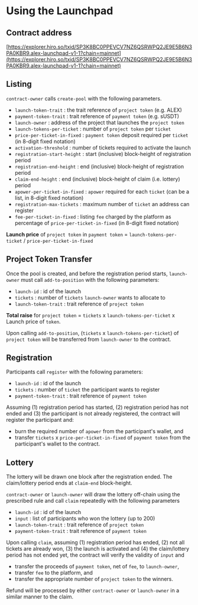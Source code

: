 # Using the Launchpad

## Contract address

[https://explorer.hiro.so/txid/SP3K8BC0PPEVCV7NZ6QSRWPQ2JE9E5B6N3PA0KBR9.alex-launchpad-v1-1?chain=mainnet](https://explorer.hiro.so/txid/SP3K8BC0PPEVCV7NZ6QSRWPQ2JE9E5B6N3PA0KBR9.alex-launchpad-v1-1?chain=mainnet)

## Listing

`contract-owner` calls `create-pool` with the following parameters.

* `launch-token-trait` : the trait reference of `project token` (e.g. ALEX)
* `payment-token-trait` : trait reference of `payment token` (e.g. sUSDT)
* `launch-owner` : address of the project that launches the `project token`
* `launch-tokens-per-ticket` : number of `project token` per `ticket`&#x20;
* `price-per-ticket-in-fixed` : `payment token` deposit required per `ticket` (in 8-digit fixed notation)
* `activation-threshold` : number of tickets required to activate the launch
* `registration-start-height` : start (inclusive) block-height of registration period
* `registration-end-height` : end (inclusive) block-height of registration period
* `claim-end-height` : end (inclusive) block-height of claim (i.e. lottery) period
* `apower-per-ticket-in-fixed` : `apower` required for each `ticket` (can be a list, in 8-digit fixed notation)
* `registration-max-tickets` : maximum number of `ticket` an address can register
* `fee-per-ticket-in-fixed` : listing `fee` charged by the platform as percentage of `price-per-ticket-in-fixed` (in 8-digit fixed notation)

**Launch price** of `project token` in `payment token` = `launch-tokens-per-ticket` / `price-per-ticket-in-fixed`

## Project Token Transfer

Once the pool is created, and before the registration period starts, `launch-owner` must call `add-to-position` with the following parameters:

* `launch-id` : id of the launch
* `tickets` : number of `tickets` `launch-owner` wants to allocate to
* `launch-token-trait` : trait reference of `project token`

**Total raise** for `project token` = `tickets` x `launch-tokens-per-ticket` x Launch price of `token`.

Upon calling `add-to-position`, (`tickets` x `launch-tokens-per-ticket`) of `project token` will be transferred from `launch-owner` to the contract.

## Registration

Participants call `register` with the following parameters:

* `launch-id` : id of the launch
* `tickets` : number of `ticket` the participant wants to register
* `payment-token-trait` : trait reference of `payment token`

Assuming (1) registration period has started, (2) registration period has not ended and (3) the participant is not already registered, the contract will register the participant and:

* burn the required number of `apower` from the participant's wallet, and
* transfer `tickets` x `price-per-ticket-in-fixed` of `payment token` from the participant's wallet to the contract.

## Lottery

The lottery will be drawn one block after the registration ended. The claim/lottery period ends at `claim-end` block-height.&#x20;

`contract-owner` or `launch-owner` will draw the lottery off-chain using the prescribed rule and call `claim` repeatedly with the following parameters

* `launch-id` : id of the launch
* `input` : list of participants who won the lottery (up to 200)
* `launch-token-trait` : trait reference of `project token`
* `payment-token-trait` : trait reference of `payment token`

Upon calling `claim`, assuming (1) registration period has ended, (2) not all tickets are already won, (3) the launch is activated and (4) the claim/lottery period has not ended yet, the contract will verify the validity of `input` and&#x20;

* transfer the proceeds of `payment token`, net of `fee`, to `launch-owner`,
* transfer `fee` to the platform, and
* transfer the appropriate number of `project token` to the winners.

Refund will be processed by either `contract-owner` or `launch-owner` in a similar manner to the claim.
